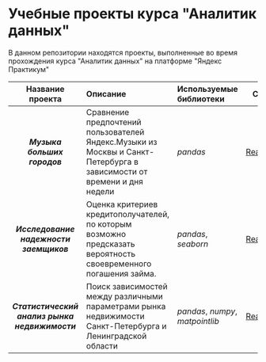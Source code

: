 # Учебные проекты курса "Аналитик данных"

В данном репозитории находятся проекты, выполненные во время прохождения курса "Аналитик данных" на платформе "Яндекс Практикум"

| Название проекта | Описание | Используемые библиотеки |Ссылки| 
|:----------------:|:---------|:------------------------|:----:|
|***Музыка больших городов***|Сравнение предпочтений пользователей Яндекс.Музыки из Москвы и Санкт-Петербурга в зависимости от времени и дня недели|*pandas*|[Readme.md](https://github.com/fomichev-a-d/yandex_practicum_projects/blob/46fe2c27845dfd582902299352774eddc5dedcbe/big_cities_music/readme.md)|
|***Исследование надежности заемщиков***|Оценка критериев кредитополучателей, по которым возможно предсказать вероятность своевременного погашения займа.|*pandas*, *seaborn*|[Readme.md](https://github.com/fomichev-a-d/yandex_practicum_projects/blob/58f99fc06a1d5fe2d8cd464c9e6830cf279a4729/borrower_reliability/readme.md)|
|***Статистический анализ рынка недвижимости***|Поиск зависимостей между различными параметрами рынка недвижимости Санкт-Петербурга и Ленинградской области|*pandas*, *numpy*, *matpointlib*|[Readme.md](https://github.com/fomichev-a-d/yandex_practicum_projects/blob/ab9299de6923922a97019893fe382f1593420f9a/real_estate/readme.md)|
